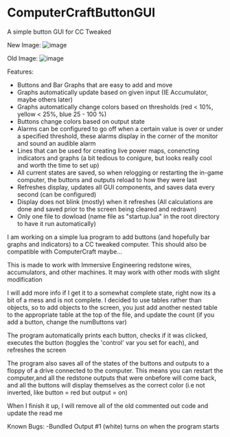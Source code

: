 # ComputerCraftButtonGUI
A simple button GUI for CC Tweaked

New Image:
![image](https://user-images.githubusercontent.com/98580719/154836004-8e7ccf7b-fa3c-4c2b-8bcf-563152720d99.png)

Old Image:
![image](https://user-images.githubusercontent.com/98580719/151685402-05fbaa1d-e21a-4c0b-9374-2dec577ff20d.png)

Features:

+ Buttons and Bar Graphs that are easy to add and move
+ Graphs automatically update based on given input (IE Accumulator, maybe others later)
+ Graphs automatically change colors based on thresholds (red < 10%, yellow < 25%, blue 25 - 100 %)
+ Buttons change colors based on output state
+ Alarms can be configured to go off when a certain value is over or under a specified threshold, these alarms display in the corner of the monitor and sound an audible alarm
+ Lines that can be used for creating live power maps, conencting indicators and graphs (a bit tedious to conigure, but looks really cool and worth the time to set up)
+ All current states are saved, so when relogging or restarting the in-game computer, the buttons and outputs reload to how they were last
+ Refreshes display, updates all GUI components, and saves data every second (can be configured)
+ Display does not blink (mostly) when it refreshes (All calculations are done and saved prior to the screen being cleared and redrawn)
+ Only one file to dowload (name file as "startup.lua" in the root directory to have it run automatically)

I am working on a simple lua program to add buttons (and hopefully bar graphs and indicators) to a CC tweaked computer. This should also be compatible with ComputerCraft maybe...

This is made to work with Immersive Engineering redstone wires, accumulators, and other machines. It may work with other mods with slight modification

I will add more info if I get it to a somewhat complete state, right now its a bit of a mess and is not complete. I decided to use tables rather than objects, so to add objects
to the screen, you just add another nested table to the appropriate table at the top of the file, and update the count (if you add a button, change the numButtons var)

The program automatically prints each button, checks if it was clicked, executes the button (toggles the 'control' var you set for each), and refreshes the screen

The program also saves all of the states of the buttons and outputs to a floppy of a drive connected to the computer. This means you can restart the computer,and all the 
redstone outputs that were onbefore will come back, and all the buttons will display themselves as the correct color (i.e not inverted, like button = red but output = on)

When I finish it up, I will remove all of the old commented out code and update the read me

Known Bugs:
-Bundled Output #1 (white) turns on when the program starts

